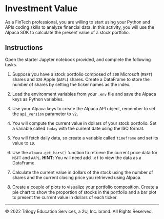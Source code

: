 # Investment Value

As a FinTech professional, you are willing to start using your Python and APIs coding skills to analyze financial data. In this activity, you will use the Alpaca SDK to calculate the present value of a stock portfolio.

## Instructions

Open the starter Jupyter notebook provided, and complete the following tasks.

1. Suppose you have a stock portfolio composed of `200` Microsoft (`MSFT`) shares and `320` Apple (`AAPL`) shares. Create a DataFrame to store the number of shares by setting the ticker names as the index.

2. Load the environment variables from your `.env` file and save the Alpaca keys as Python variables.

3. Use your Alpaca keys to create the Alpaca API object, remember to set the `api_version` parameter to `v2`.

4. You will compute the current value in dollars of your stock portfolio. Set a variable called `today` with the current date using the ISO format.

5. You will fetch daily data, so create a variable called `timeframe` and set its value to `1D`.

6. Use the `alpaca.get_bars()` function to retrieve the current price data for `MSFT` and `AAPL`. **HINT**: You will need add `.df` to view the data as a DataFrame.

7. Calculate the current value in dollars of the stock using the number of shares and the current closing price you retrieved using Alpaca.

8. Create a couple of plots to visualize your portfolio composition. Create a pie chart to show the proportion of stocks in the portfolio and a bar plot to present the current value in dollars of each ticker.

---

© 2022 Trilogy Education Services, a 2U, Inc. brand. All Rights Reserved.

